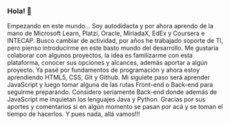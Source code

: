 ### Hola! 👋

Empezando en este mundo...
Soy autodidacta y por ahora aprendo de la mano de Microsoft Learn, Platzi, Oracle, MiriadaX, EdEx y Coursera e INTECAP.
Busco cambiar de actividad, por años he trabajado soporte de TI, pero pienso introducirme en este basto mundo del desarrollo.
Me gustaría colaborar con algunos proyectos, la idea es familizarme con esta plataforma, conocer sus opciones y alcances, además aportar a algún proyecto.
Ya pasé por fundamentos de programación y ahora estoy aprendiendo HTML5, CSS, Git y Github. Mi siguiete paso será aprender JavaScript y luego tomar alguna de las rutas Front-end o Back-end para seguirme preparando. Considero seriamente Back-end donde además de JavaScript me inquietan los lenguajes Java y Python.
Gracias por sus aportes y comentarios si en algún momento se pasan por acá y se toman el tiempo de hacerlos. Y pues nada, allá vamos!!!
<!--
**grisherm/grisherm** is a ✨ _special_ ✨ repository because its `README.md` (this file) appears on your GitHub profile.

Here are some ideas to get you started:

- 🔭 I’m currently working on ...
- 🌱 I’m currently learning ...
- 👯 I’m looking to collaborate on ...
- 🤔 I’m looking for help with ...
- 💬 Ask me about ...
- 📫 How to reach me: ...
- 😄 Pronouns: ...
- ⚡ Fun fact: ...
-->
